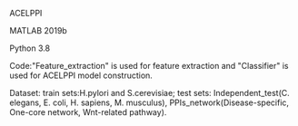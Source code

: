 ACELPPI

  MATLAB 2019b

  Python 3.8

  Code:"Feature_extraction" is used for feature extraction and "Classifier" is used for ACELPPI model construction.

  Dataset: train sets:H.pylori and S.cerevisiae; test sets: Independent_test(C. elegans, E. coli, H. sapiens, M. musculus), PPIs_network(Disease-specific, One-core network, Wnt-related pathway).
